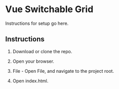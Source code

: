 # Vue Switchable Grid

Instructions for setup go here.




## Instructions

1. Download or clone the repo.

2. Open your browser.

3. File - Open File, and navigate to the project root.

4. Open index.html.
